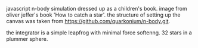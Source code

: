 javascript n-body simulation dressed up as a children's book. image from oliver jeffer's book 'How to catch a star'. the structure of setting up the canvas was taken from https://github.com/quarkonium/n-body.git. 

the integrator is a simple leapfrog with minimal force softenng. 32 stars in a plummer sphere. 
